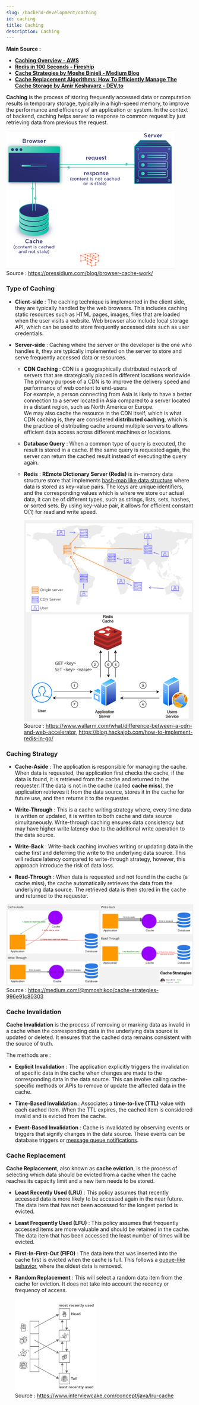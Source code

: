 ```yaml
---
slug: /backend-development/caching
id: caching
title: Caching
description: Caching
---
```


**Main Source :**

- **[Caching Overview - AWS](https://aws.amazon.com/caching/)**
- **[Redis in 100 Seconds - Fireship](https://youtu.be/G1rOthIU-uo?si=ED-VbtEqY25-TZkW)**
- **[Cache Strategies by Moshe Binieli - Medium Blog](https://medium.com/@mmoshikoo/cache-strategies-996e91c80303)**
- **[Cache Replacement Algorithms: How To Efficiently Manage The Cache Storage by Amir Keshavarz - DEV.to](https://dev.to/satrobit/cache-replacement-algorithms-how-to-efficiently-manage-the-cache-storage-2ne1)**

**Caching** is the process of storing frequently accessed data or computation results in temporary storage, typically in a high-speed memory, to improve the performance and efficiency of an application or system. In the context of backend, caching helps server to response to common request by just retrieving data from previous the request.

![Caching](./caching.png)  
Source : https://pressidium.com/blog/browser-cache-work/

### Type of Caching

- **Client-side** : The caching technique is implemented in the client side, they are typically handled by the web browsers. This includes caching static resources such as HTML pages, images, files that are loaded when the user visits a website. Web browser also include local storage API, which can be used to store frequently accessed data such as user credentials.

- **Server-side** : Caching where the server or the developer is the one who handles it, they are typically implemented on the server to store and serve frequently accessed data or resources.

  - **CDN Caching** : CDN is a geographically distributed network of servers that are strategically placed in different locations worldwide. The primary purpose of a CDN is to improve the delivery speed and performance of web content to end-users  
    For example, a person connecting from Asia is likely to have a better connection to a server located in Asia compared to a server located in a distant region, such as North America or Europe.  
    We may also cache the resource in the CDN itself, which is what CDN caching is, they are considered **distributed caching**, which is the practice of distributing cache around multiple servers to allows efficient data access across different machines or locations.

  - **Database Query** : When a common type of query is executed, the result is stored in a cache. If the same query is requested again, the server can return the cached result instead of executing the query again.

  - **Redis** : **REmote DIctionary Server (Redis)** is in-memory data structure store that implements [hash-map like data structure](/data-structures-and-algorithms/hash-table) where data is stored as key-value pairs. The keys are unique identifiers, and the corresponding values which is where we store our actual data, it can be of different types, such as strings, lists, sets, hashes, or sorted sets. By using key-value pair, it allows for efficient constant O(1) for read and write speed.

    ![Server side caching](./server-side-caching.png)
    Source : https://www.wallarm.com/what/difference-between-a-cdn-and-web-accelerator, https://blog.hackajob.com/how-to-implement-redis-in-go/

### Caching Strategy

- **Cache-Aside** : The application is responsible for managing the cache. When data is requested, the application first checks the cache, if the data is found, it is retrieved from the cache and returned to the requester. If the data is not in the cache (called **cache miss**), the application retrieves it from the data source, stores it in the cache for future use, and then returns it to the requester.

- **Write-Through** : This is a cache writing strategy where, every time data is written or updated, it is written to both cache and data source simultaneously. Write-through caching ensures data consistency but may have higher write latency due to the additional write operation to the data source.

- **Write-Back** : Write-back caching involves writing or updating data in the cache first and deferring the write to the underlying data source. This will reduce latency compared to write-through strategy, however, this approach introduce the risk of data loss.

- **Read-Through** : When data is requested and not found in the cache (a cache miss), the cache automatically retrieves the data from the underlying data source. The retrieved data is then stored in the cache and returned to the requester.

![Cache strategies](./cache-strategy.png)  
Source : https://medium.com/@mmoshikoo/cache-strategies-996e91c80303

### Cache Invalidation

**Cache Invalidation** is the process of removing or marking data as invalid in a cache when the corresponding data in the underlying data source is updated or deleted. It ensures that the cached data remains consistent with the source of truth.

The methods are :

- **Explicit Invalidation** : The application explicitly triggers the invalidation of specific data in the cache when changes are made to the corresponding data in the data source. This can involve calling cache-specific methods or APIs to remove or update the affected data in the cache.

- **Time-Based Invalidation** : Associates a **time-to-live (TTL)** value with each cached item. When the TTL expires, the cached item is considered invalid and is evicted from the cache.

- **Event-Based Invalidation** : Cache is invalidated by observing events or triggers that signify changes in the data source. These events can be database triggers or [message queue notifications](/backend-development/message-broker).

### Cache Replacement

**Cache Replacement**, also known as **cache eviction**, is the process of selecting which data should be evicted from a cache when the cache reaches its capacity limit and a new item needs to be stored.

- **Least Recently Used (LRU)** : This policy assumes that recently accessed data is more likely to be accessed again in the near future. The data item that has not been accessed for the longest period is evicted.

- **Least Frequently Used (LFU)** : This policy assumes that frequently accessed items are more valuable and should be retained in the cache. The data item that has been accessed the least number of times will be evicted.

- **First-In-First-Out (FIFO)** : The data item that was inserted into the cache first is evicted when the cache is full. This follows a [queue-like behavior](/data-structures-and-algorithms/queue), where the oldest data is removed.

- **Random Replacement** : This will select a random data item from the cache for eviction. It does not take into account the recency or frequency of access.

  ![LRU cache](./lru-cache.png)  
  Source : https://www.interviewcake.com/concept/java/lru-cache
